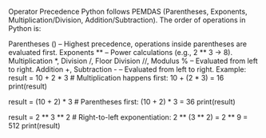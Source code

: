 Operator Precedence
Python follows PEMDAS (Parentheses, Exponents, Multiplication/Division, Addition/Subtraction). The order of operations in Python is:

Parentheses () – Highest precedence, operations inside parentheses are evaluated first.
Exponents ** – Power calculations (e.g., 2 ** 3 → 8).
Multiplication *, Division /, Floor Division //, Modulus % – Evaluated from left to right.
Addition +, Subtraction - – Evaluated from left to right.
Example:
result = 10 + 2 * 3  # Multiplication happens first: 10 + (2 * 3) = 16
print(result)
 
result = (10 + 2) * 3  # Parentheses first: (10 + 2) * 3 = 36
print(result)
 
result = 2 ** 3 ** 2  # Right-to-left exponentiation: 2 ** (3 ** 2) = 2 ** 9 = 512
print(result)